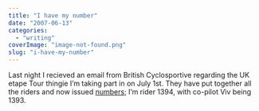 ```yaml
---
title: "I have my number"
date: "2007-06-13"
categories: 
  - "writing"
coverImage: "image-not-found.png"
slug: "i-have-my-number"
---
```


Last night I recieved an email from British Cyclosportive regarding the UK etape Tour thingie I’m taking part in on July 1st. They have put together all the riders and now issued [numbers](http://www.everydaycycling.com/eotkenties.aspx); I’m rider 1394, with co-pilot Viv being 1393.

